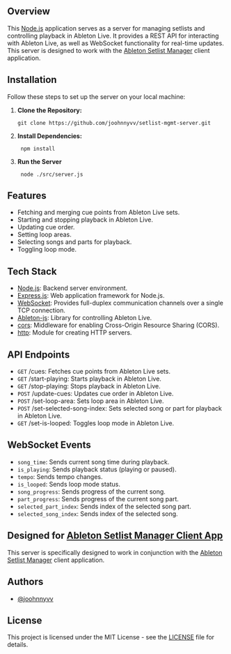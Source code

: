 ## Overview

This [Node.js](https://github.com/nodejs/node) application serves as a server for managing setlists and controlling playback in Ableton Live. It provides a REST API for interacting with Ableton Live, as well as WebSocket functionality for real-time updates. This server is designed to work with the [Ableton Setlist Manager](https://github.com/joohnnyvv/ableton-setlist-manager-web) client application.

## Installation

Follow these steps to set up the server on your local machine:

1.  **Clone the Repository:**

        git clone https://github.com/joohnnyvv/setlist-mgmt-server.git

2.  **Install Dependencies:**

         npm install

3.  **Run the Server**

         node ./src/server.js

## Features

- Fetching and merging cue points from Ableton Live sets.
- Starting and stopping playback in Ableton Live.
- Updating cue order.
- Setting loop areas.
- Selecting songs and parts for playback.
- Toggling loop mode.

## Tech Stack

- [Node.js](https://github.com/nodejs/node): Backend server environment.
- [Express.js](https://github.com/expressjs/express): Web application framework for Node.js.
- [WebSocket](https://github.com/websockets/ws): Provides full-duplex communication channels over a single TCP connection.
- [Ableton-js](https://github.com/leolabs/ableton-js): Library for controlling Ableton Live.
- [cors](https://github.com/expressjs/cors): Middleware for enabling Cross-Origin Resource Sharing (CORS).
- [http](https://nodejs.org/api/http.html): Module for creating HTTP servers.

## API Endpoints

- `GET` /cues: Fetches cue points from Ableton Live sets.
- `GET` /start-playing: Starts playback in Ableton Live.
- `GET` /stop-playing: Stops playback in Ableton Live.
- `POST` /update-cues: Updates cue order in Ableton Live.
- `POST` /set-loop-area: Sets loop area in Ableton Live.
- `POST` /set-selected-song-index: Sets selected song or part for playback in Ableton Live.
- `GET` /set-is-looped: Toggles loop mode in Ableton Live.

## WebSocket Events

- `song_time`: Sends current song time during playback.
- `is_playing`: Sends playback status (playing or paused).
- `tempo`: Sends tempo changes.
- `is_looped`: Sends loop mode status.
- `song_progress`: Sends progress of the current song.
- `part_progress`: Sends progress of the current song part.
- `selected_part_index`: Sends index of the selected song part.
- `selected_song_index`: Sends index of the selected song.

## Designed for [Ableton Setlist Manager Client App](https://github.com/joohnnyvv/ableton-setlist-manager-web)

This server is specifically designed to work in conjunction with the [Ableton Setlist Manager](https://github.com/joohnnyvv/ableton-setlist-manager-web) client application.

## Authors

- [@joohnnyvv](https://github.com/joohnnyvv)

## License

This project is licensed under the MIT License - see the [LICENSE](https://github.com/joohnnyvv/setlist-mgmt-server/blob/main/LICENSE.md) file for details.
